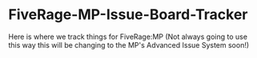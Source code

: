 # FiveRage-MP-Issue-Board-Tracker
Here is where we track things for FiveRage:MP (Not always going to use this way this will be changing to the MP's Advanced Issue System soon!)
